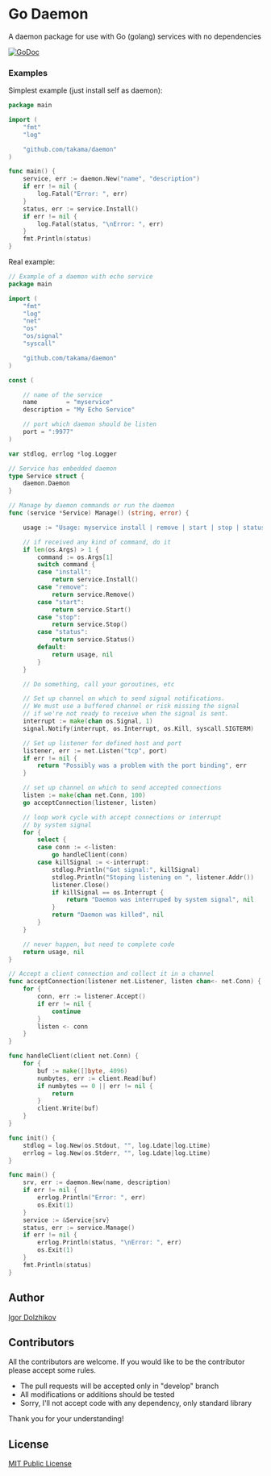 Go Daemon
=========

A daemon package for use with Go (golang) services with no dependencies

[![GoDoc](https://godoc.org/github.com/takama/daemon?status.svg)](https://godoc.org/github.com/takama/daemon)

### Examples

Simplest example (just install self as daemon):
```go
package main

import (
	"fmt"
	"log"

	"github.com/takama/daemon"
)

func main() {
	service, err := daemon.New("name", "description")
	if err != nil {
		log.Fatal("Error: ", err)
	}
	status, err := service.Install()
	if err != nil {
		log.Fatal(status, "\nError: ", err)
	}
	fmt.Println(status)
}
```

Real example:
```go
// Example of a daemon with echo service
package main

import (
	"fmt"
	"log"
	"net"
	"os"
	"os/signal"
	"syscall"

	"github.com/takama/daemon"
)

const (

	// name of the service
	name        = "myservice"
	description = "My Echo Service"

	// port which daemon should be listen
	port = ":9977"
)

var stdlog, errlog *log.Logger

// Service has embedded daemon
type Service struct {
	daemon.Daemon
}

// Manage by daemon commands or run the daemon
func (service *Service) Manage() (string, error) {

	usage := "Usage: myservice install | remove | start | stop | status"

	// if received any kind of command, do it
	if len(os.Args) > 1 {
		command := os.Args[1]
		switch command {
		case "install":
			return service.Install()
		case "remove":
			return service.Remove()
		case "start":
			return service.Start()
		case "stop":
			return service.Stop()
		case "status":
			return service.Status()
		default:
			return usage, nil
		}
	}

	// Do something, call your goroutines, etc

	// Set up channel on which to send signal notifications.
	// We must use a buffered channel or risk missing the signal
	// if we're not ready to receive when the signal is sent.
	interrupt := make(chan os.Signal, 1)
	signal.Notify(interrupt, os.Interrupt, os.Kill, syscall.SIGTERM)

	// Set up listener for defined host and port
	listener, err := net.Listen("tcp", port)
	if err != nil {
		return "Possibly was a problem with the port binding", err
	}

	// set up channel on which to send accepted connections
	listen := make(chan net.Conn, 100)
	go acceptConnection(listener, listen)

	// loop work cycle with accept connections or interrupt
	// by system signal
	for {
		select {
		case conn := <-listen:
			go handleClient(conn)
		case killSignal := <-interrupt:
			stdlog.Println("Got signal:", killSignal)
			stdlog.Println("Stoping listening on ", listener.Addr())
			listener.Close()
			if killSignal == os.Interrupt {
				return "Daemon was interruped by system signal", nil
			}
			return "Daemon was killed", nil
		}
	}

	// never happen, but need to complete code
	return usage, nil
}

// Accept a client connection and collect it in a channel
func acceptConnection(listener net.Listener, listen chan<- net.Conn) {
	for {
		conn, err := listener.Accept()
		if err != nil {
			continue
		}
		listen <- conn
	}
}

func handleClient(client net.Conn) {
	for {
		buf := make([]byte, 4096)
		numbytes, err := client.Read(buf)
		if numbytes == 0 || err != nil {
			return
		}
		client.Write(buf)
	}
}

func init() {
	stdlog = log.New(os.Stdout, "", log.Ldate|log.Ltime)
	errlog = log.New(os.Stderr, "", log.Ldate|log.Ltime)
}

func main() {
	srv, err := daemon.New(name, description)
	if err != nil {
		errlog.Println("Error: ", err)
		os.Exit(1)
	}
	service := &Service{srv}
	status, err := service.Manage()
	if err != nil {
		errlog.Println(status, "\nError: ", err)
		os.Exit(1)
	}
	fmt.Println(status)
}
```

## Author

[Igor Dolzhikov](https://github.com/takama)

## Contributors

All the contributors are welcome. If you would like to be the contributor please accept some rules.
- The pull requests will be accepted only in "develop" branch
- All modifications or additions should be tested
- Sorry, I'll not accept code with any dependency, only standard library

Thank you for your understanding!

## License

[MIT Public License](https://github.com/takama/daemon/blob/master/LICENSE)
